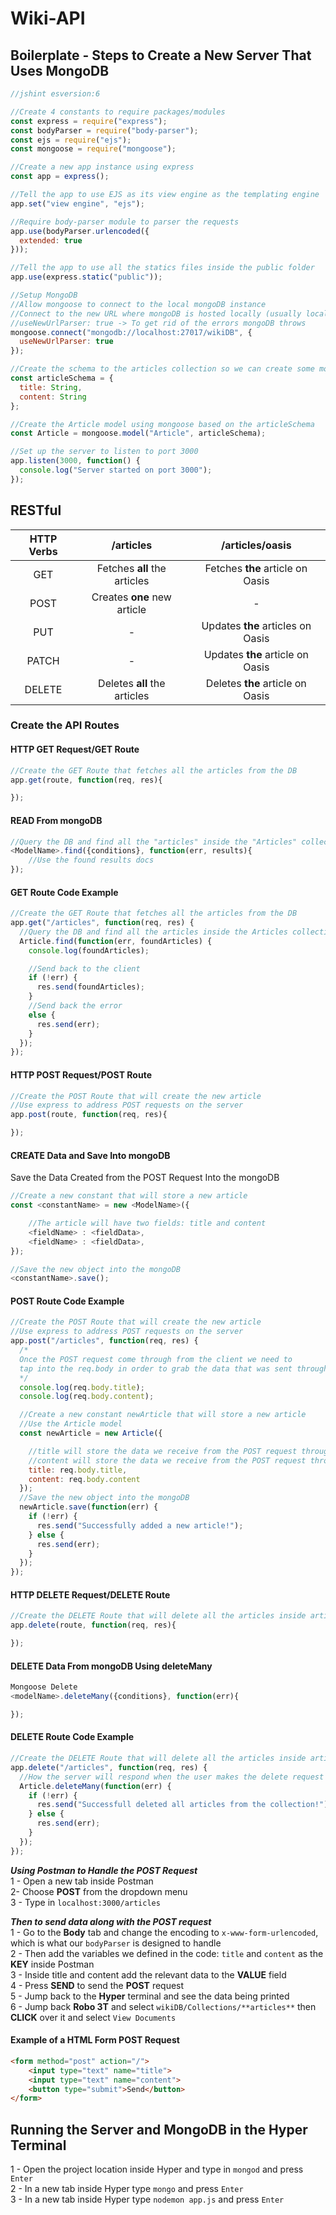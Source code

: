 # Wiki-API

## Boilerplate - Steps to Create a New Server That Uses MongoDB

```javascript
//jshint esversion:6

//Create 4 constants to require packages/modules
const express = require("express");
const bodyParser = require("body-parser");
const ejs = require("ejs");
const mongoose = require("mongoose");

//Create a new app instance using express
const app = express();

//Tell the app to use EJS as its view engine as the templating engine
app.set("view engine", "ejs");

//Require body-parser module to parser the requests
app.use(bodyParser.urlencoded({
  extended: true
}));

//Tell the app to use all the statics files inside the public folder
app.use(express.static("public"));

//Setup MongoDB
//Allow mongoose to connect to the local mongoDB instance
//Connect to the new URL where mongoDB is hosted locally (usually localhost:27017)
//useNewUrlParser: true -> To get rid of the errors mongoDB throws
mongoose.connect("mongodb://localhost:27017/wikiDB", {
  useNewUrlParser: true
});

//Create the schema to the articles collection so we can create some models around it
const articleSchema = {
  title: String,
  content: String
};

//Create the Article model using mongoose based on the articleSchema
const Article = mongoose.model("Article", articleSchema);

//Set up the server to listen to port 3000
app.listen(3000, function() {
  console.log("Server started on port 3000");
});
```

## RESTful

| HTTP Verbs |           /articles          |          /articles/oasis          |
| :--------: | :--------------------------: | :-------------------------------: |
|     GET    | Fetches **all** the articles |  Fetches **the** article on Oasis |
|    POST    |  Creates **one** new article |                 -                 |
|     PUT    |               -              | Updates **the** articles on Oasis |
|    PATCH   |               -              |  Updates **the** article on Oasis |
|   DELETE   | Deletes **all** the articles |  Deletes **the** article on Oasis |

### Create the API Routes

#### HTTP GET Request/GET Route

```javascript
//Create the GET Route that fetches all the articles from the DB
app.get(route, function(req, res){

});
```

#### READ From mongoDB

```js
//Query the DB and find all the "articles" inside the "Articles" collections
<ModelName>.find({conditions}, function(err, results){
	//Use the found results docs
});
```

#### GET Route Code Example

```js
//Create the GET Route that fetches all the articles from the DB
app.get("/articles", function(req, res) {
  //Query the DB and find all the articles inside the Articles collections
  Article.find(function(err, foundArticles) {
    console.log(foundArticles);

    //Send back to the client
    if (!err) {
      res.send(foundArticles);
    }
    //Send back the error
    else {
      res.send(err);
    }
  });
});
```

#### HTTP POST Request/POST Route

```js
//Create the POST Route that will create the new article
//Use express to address POST requests on the server
app.post(route, function(req, res){

});
```

#### CREATE Data and Save Into mongoDB

Save the Data Created from the POST Request Into the mongoDB

```js
//Create a new constant that will store a new article
const <constantName> = new <ModelName>({

	//The article will have two fields: title and content
	<fieldName> : <fieldData>,
	<fieldName> : <fieldData>,
});

//Save the new object into the mongoDB
<constantName>.save();
```

#### POST Route Code Example

```js
//Create the POST Route that will create the new article
//Use express to address POST requests on the server
app.post("/articles", function(req, res) {
  /*
  Once the POST request come through from the client we need to
  tap into the req.body in order to grab the data that was sent through
  */
  console.log(req.body.title);
  console.log(req.body.content);

  //Create a new constant newArticle that will store a new article
  //Use the Article model
  const newArticle = new Article({

    //title will store the data we receive from the POST request through the req.body.title
    //content will store the data we receive from the POST request through the req.body.content
    title: req.body.title,
    content: req.body.content
  });
  //Save the new object into the mongoDB
  newArticle.save(function(err) {
    if (!err) {
      res.send("Successfully added a new article!");
    } else {
      res.send(err);
    }
  });
});
```

#### HTTP DELETE Request/DELETE Route

```js
//Create the DELETE Route that will delete all the articles inside articles collection using mongoose
app.delete(route, function(req, res){

});
```

#### DELETE Data From mongoDB Using deleteMany

```js
Mongoose Delete
<modelName>.deleteMany({conditions}, function(err){

});
```

#### DELETE Route Code Example

```js
//Create the DELETE Route that will delete all the articles inside articles collection using mongoose
app.delete("/articles", function(req, res) {
  //How the server will respond when the user makes the delete request to the /articles route
  Article.deleteMany(function(err) {
    if (!err) {
      res.send("Successfull deleted all articles from the collection!");
    } else {
      res.send(err);
    }
  });
});
```

**_Using Postman to Handle the POST Request_**</br>
1 - Open a new tab inside Postman</br>
2- Choose **POST** from the dropdown menu</br>
3 - Type in `localhost:3000/articles`</br>

**_Then to send data along with the POST request_**</br>
1 - Go to the **Body** tab and change the encoding to `x-www-form-urlencoded`, which is what our `bodyParser` is designed to handle</br>
2 - Then add the variables we defined in the code: `title` and `content` as the **KEY** inside Postman</br>
3 - Inside title and content add the relevant data to the **VALUE** field</br>
4 - Press **SEND** to send the **POST** request</br>
5 - Jump back to the **Hyper** terminal and see the data being printed</br>
6 - Jump back **Robo 3T** and select `wikiDB/Collections/**articles**` then **CLICK** over it and select `View Documents`</br>

#### Example of a HTML Form POST Request

```html
<form method="post" action="/">
	<input type="text" name="title">
	<input type="text" name="content">
	<button type="submit">Send</button>
</form>
```

## Running the Server and MongoDB in the Hyper Terminal

1 - Open the project location inside Hyper and type in `mongod` and press `Enter`</br>
2 - In a new tab inside Hyper type `mongo` and press `Enter`</br>
3 - In a new tab inside Hyper type `nodemon app.js` and press `Enter`</br>
